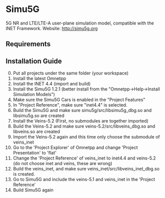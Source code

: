 ﻿Simu5G
=======

5G NR and LTE/LTE-A user-plane simulation model, compatible with the 
INET Framework.
Website: http://simu5g.org

Requirements
----------


Installation Guide
----------
0. Put all projects under the same folder (your workspace)
1. Install the latest Omnetpp
2. Install the INET 4.4 (import and build)
3. Install the Simu5G 1.2.1 (better install from the "Omnetpp->Help->Install Simulation Models")
4. Make sure the Simu5G Cars is enabled in the "Project Features"
5. In "Project Reference", make sure "inet4.4" is selected.
6. Build the Simu5G and make sure simu5g/src/libsimu5g_dbg.so and libsimu5g.so are created
7. Install the Veins-5.2 (First, no submodules are together imported)
8. Build the Veins-5.2 and make sure veins-5.2/src/libveins_dbg.so and libveins.so are created
9. Import the Veins-5.2 again and this time only choose the submodule of veins_inet
10. Go to the 'Project Explorer' of Omnetpp and change 'Project Presentation' to 'flat'
11. Change the 'Project Reference' of veins_inet to inet4.4 and veins-5.2 (do not choose inet and veins, these are wrong)
12. Build the veins_inet, and make sure veins_inet/src/libveins_inet_dbg.so is created.
13. Go to Simu5G and include the veins-5.1 and veins_inet in the 'Project Reference'
14. Build Simu5G again

